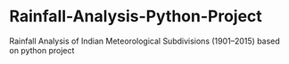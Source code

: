 # Rainfall-Analysis-Python-Project
Rainfall Analysis of Indian Meteorological Subdivisions (1901–2015) based on python project
